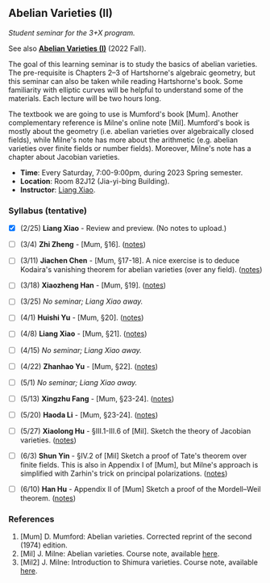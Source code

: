 ## Abelian Varieties (II)

_Student seminar for the 3+X program._

See also [**Abelian Varieties (I)**](https://dai-wenhan.github.io/AV/AV.html) (2022 Fall).

The goal of this learning seminar is to study the basics of abelian varieties. The pre-requisite is Chapters 2–3 of Hartshorne's algebraic geometry, but this seminar can also be taken while reading Hartshorne's book. Some familiarity with elliptic curves will be helpful to understand some of the materials. Each lecture will be two hours long.

The textbook we are going to use is Mumford's book [Mum]. Another complementary reference is Milne's online note [Mil]. Mumford's book is mostly about the geometry (i.e. abelian varieties over algebraically closed fields), while Milne's note has more about the arithmetic (e.g. abelian varieties over finite fields or number fields). Moreover, Milne's note has a chapter about Jacobian varieties.
- **Time**: Every Saturday, 7:00-9:00pm, during 2023 Spring semester.
- **Location**: Room 82J12 (Jia-yi-bing Building).
- **Instructor**: [Liang Xiao](https://bicmr.pku.edu.cn/~lxiao/index.htm).


### Syllabus (tentative)

- [x] (2/25) **Liang Xiao** - Review and preview. (No notes to upload.)
- [ ] (3/4) **Zhi Zheng** - [Mum, §16]. ([notes](././15.pdf))
- [ ] (3/11) **Jiachen Chen** - [Mum, §17-18]. A nice exercise is to deduce Kodaira's vanishing theorem for abelian varieties (over any field). ([notes](././16.pdf))
- [ ] (3/18) **Xiaozheng Han** - [Mum, §19]. ([notes](././17.pdf))
- [ ] (3/25) _No seminar; Liang Xiao away._
- [ ] (4/1) **Huishi Yu** - [Mum, §20]. ([notes](././18.pdf))
- [ ] (4/8) **Liang Xiao** - [Mum, §21]. ([notes](././19.pdf))
- [ ] (4/15) _No seminar; Liang Xiao away._
- [ ] (4/22) **Zhanhao Yu** - [Mum, §22]. ([notes](././20.pdf))
- [ ] (5/1) _No seminar; Liang Xiao away._
- [ ] (5/13) **Xingzhu Fang** - [Mum, §23-24]. ([notes](././21.pdf))
- [ ] (5/20) **Haoda Li** - [Mum, §23-24]. ([notes](././22.pdf))
- [ ] (5/27) **Xiaolong Hu** - §III.1-III.6 of [Mil]. Sketch the theory of Jacobian varieties. ([notes](././23.pdf))
- [ ] (6/3) **Shun Yin** - §IV.2 of [Mil] Sketch a proof of Tate's theorem over finite fields. This is also in Appendix I of [Mum], but Milne's approach is simplified with Zarhin's trick on principal polarizations. ([notes](././24.pdf))
- [ ] (6/10) **Han Hu** - Appendix II of [Mum] Sketch a proof of the Mordell–Weil theorem. ([notes](././25.pdf))


### References
1. [Mum] D. Mumford: Abelian varieties. Corrected reprint of the second (1974) edition.
2. [Mil] J. Milne: Abelian varieties. Course note, available [here](https://www.jmilne.org/math/CourseNotes/AV.pdf).
3. [Mil2] J. Milne: Introduction to Shimura varieties. Course note, available [here](https://www.jmilne.org/math/xnotes/svi.pdf).